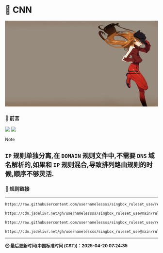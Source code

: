 
# 🧸 CNN
![](https://raw.githubusercontent.com/usernamelessss/picture-bed/main/images/202504042256831.jpg)
### 📣 前言
![](https://shields.io/badge/-移除重复规则-ff69b4) ![](https://shields.io/badge/-IP&nbsp;规则单独存放不与&nbsp;DOMAIN&nbsp;等混合-green)
> [!NOTE]
**`IP` 规则单独分离,在 `DOMAIN` 规则文件中,不需要 `DNS` 域名解析的,如果和 `IP` 规则混合,导致排列路由规则的时候,顺序不够灵活.**
---

###  🔗 规则链接
---

```url
https://raw.githubusercontent.com/usernamelessss/singbox_ruleset_use/refs/heads/main/rule/CNN/CNN_No_IP.json
```

```url
https://cdn.jsdelivr.net/gh/usernamelessss/singbox_ruleset_use@main/rule/CNN/CNN_No_IP.json
```

```url
https://raw.githubusercontent.com/usernamelessss/singbox_ruleset_use/refs/heads/main/rule/CNN/CNN_No_IP.srs
```

```url
https://cdn.jsdelivr.net/gh/usernamelessss/singbox_ruleset_use@main/rule/CNN/CNN_No_IP.srs
```

---
**⏲️ 最后更新时间(中国标准时间 (CST))：2025-04-20 07:24:35**